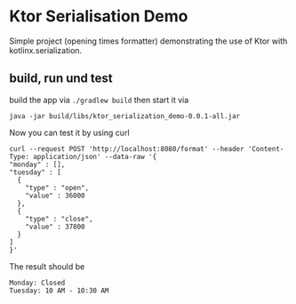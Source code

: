 # Ktor Serialisation Demo

Simple project (opening times formatter) demonstrating the use of Ktor with kotlinx.serialization. 

## build, run und test
build the app via `./gradlew build` then start it via
```shell
java -jar build/libs/ktor_serialization_demo-0.0.1-all.jar
```
Now you can test it by using curl
```shell
curl --request POST 'http://localhost:8080/format' --header 'Content-Type: application/json' --data-raw '{
"monday" : [],
"tuesday" : [
  {
    "type" : "open",
    "value" : 36000
  },
  {
    "type" : "close",
    "value" : 37800
  }
]
}'
```
The result should be
```text
Monday: Closed
Tuesday: 10 AM - 10:30 AM
```